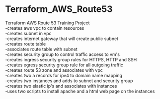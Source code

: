 # Terraform_AWS_Route53

Terraform AWS Route 53 Training Project \
 -creates aws vpc to contain resources \
 -creates subnet in vpc \
 -creates internet gateway that will create public subnet \
 -creates route table \
 -associates route table with subnet \
 -creates security group to control traffic access to vm's \
 -creates ingress security group rules for HTTPS, HTTP and SSH \
 -creates egress security group rule for all outgoing traffic \
 -creates route 53 zone and associates with vpc \
 -creates two a records for ipv4 to domain name mapping \
 -creates two instances and adds to subnet and security group \
 -creates two elastic ip's and associates with instances \
 -uses two scripts to install apache and a html web page on the instances 
